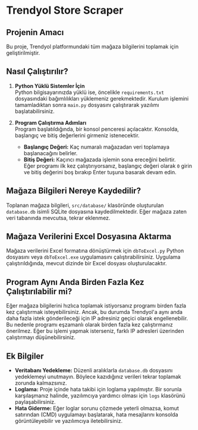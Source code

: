 # Trendyol Store Scraper

## Projenin Amacı
Bu proje, Trendyol platformundaki tüm mağaza bilgilerini toplamak için geliştirilmiştir.

## Nasıl Çalıştırılır?
1. **Python Yüklü Sistemler İçin**  
   Python bilgisayarınızda yüklü ise, öncelikle `requirements.txt` dosyasındaki bağımlılıkları yüklemeniz gerekmektedir. Kurulum işlemini tamamladıktan sonra `main.py` dosyasını çalıştırarak yazılımı başlatabilirsiniz.
   
2. **Program Çalıştırma Adımları**  
   Program başlatıldığında, bir konsol penceresi açılacaktır. Konsolda, başlangıç ve bitiş değerlerini girmeniz istenecektir.  
   - **Başlangıç Değeri:** Kaç numaralı mağazadan veri toplamaya başlanacağını belirler.  
   - **Bitiş Değeri:** Kaçıncı mağazada işlemin sona ereceğini belirtir.  
   Eğer programı ilk kez çalıştırıyorsanız, başlangıç değeri olarak `0` girin ve bitiş değerini boş bırakıp Enter tuşuna basarak devam edin.

## Mağaza Bilgileri Nereye Kaydedilir?
Toplanan mağaza bilgileri, `src/database/` klasöründe oluşturulan `database.db` isimli SQLite dosyasına kaydedilmektedir. Eğer mağaza zaten veri tabanında mevcutsa, tekrar eklenmez.

## Mağaza Verilerini Excel Dosyasına Aktarma
Mağaza verilerini Excel formatına dönüştürmek için `dbToExcel.py` Python dosyasını veya `dbToExcel.exe` uygulamasını çalıştırabilirsiniz. Uygulama çalıştırıldığında, mevcut dizinde bir Excel dosyası oluşturulacaktır.

## Program Aynı Anda Birden Fazla Kez Çalıştırılabilir mi?
Eğer mağaza bilgilerini hızlıca toplamak istiyorsanız programı birden fazla kez çalıştırmak isteyebilirsiniz. Ancak, bu durumda Trendyol'a aynı anda daha fazla istek gönderileceği için IP adresiniz geçici olarak engellenebilir. Bu nedenle programı eşzamanlı olarak birden fazla kez çalıştırmanız önerilmez. Eğer bu işlemi yapmak isterseniz, farklı IP adresleri üzerinden çalıştırmayı düşünebilirsiniz.

## Ek Bilgiler
- **Veritabanı Yedekleme:** Düzenli aralıklarla `database.db` dosyasını yedeklemeyi unutmayın. Böylece kazıdığınız verileri tekrar toplamak zorunda kalmazsınız.
- **Loglama:** Proje içinde hata takibi için loglama yapılmıştır. Bir sorunla karşılaşmanız halinde, yazılımcıya yardımcı olması için `logs` klasörünü paylaşabilirsiniz.
- **Hata Giderme:** Eğer loglar sorunu çözmede yeterli olmazsa, komut satırından (CMD) uygulamayı başlatarak, hata mesajlarını konsolda görüntüleyebilir ve yazılımcıya iletebilirsiniz.